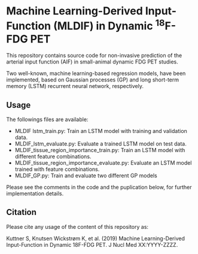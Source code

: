 # Machine Learning-Derived Input-Function (MLDIF) in Dynamic <sup>18</sup>F-FDG PET
This repository contains source code for non-invasive prediction of the arterial input function (AIF) in small-animal dynamic FDG PET studies.

Two well-known, machine learning-based regression models, have been implemented, based on Gaussian processes (GP) and long short-term memory (LSTM) recurrent neural network, respectively.

## Usage
The followings files are available:
- MLDIF lstm_train.py:     Train an LSTM model with training and validation data. 
- MLDIF_lstm_evaluate.py:  Evaluate a trained LSTM model on test data.           
- MLDIF_tissue_region_importance_train.py:    Train an LSTM model with different feature combinations.
- MLDIF_tissue_region_importance_evaluate.py:  Evaluate an LSTM model trained with feature combinations.
- MLDIF_GP.py: Train and evaluate two different GP models

Please see the comments in the code and the puplication below, for further implementation details.

## Citation
Please cite any usage of the content of this repository as:

Kuttner S, Knutsen Wickstrøm K, et al. (2019) Machine Learning-Derived Input-Function in Dynamic 18F-FDG PET. J Nucl Med XX:YYYY-ZZZZ.
